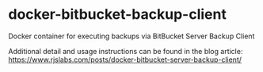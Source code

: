 # docker-bitbucket-backup-client
Docker container for executing backups via BitBucket Server Backup Client

Additional detail and usage instructions can be found in the blog article:
https://www.rjslabs.com/posts/docker-bitbucket-server-backup-client/
